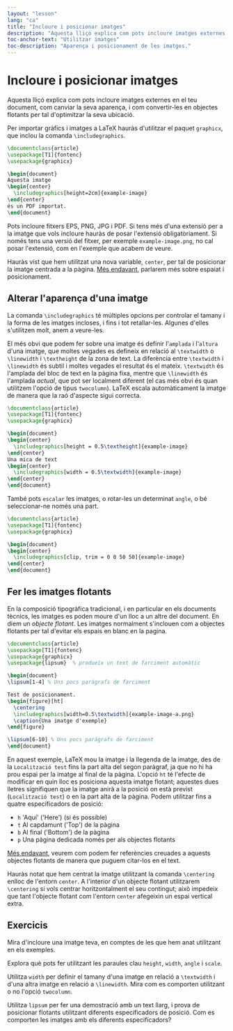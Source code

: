 ```yaml
---
layout: "lesson"
lang: "ca"
title: "Incloure i posicionar imatges"
description: "Aquesta lliçó explica com pots incloure imatges externes en el teu document, com canviar la seva aparença, i com convertir-les en objectes flotants per tal d'optimitzar la seva ubicació en un pdf."
toc-anchor-text: "Utilitzar imatges"
toc-description: "Aparença i posicionament de les imatges."
---
```


# Incloure i posicionar imatges

<span
  class="summary">Aquesta lliçó explica com pots incloure imatges externes en el teu document, com canviar la seva aparença, i com convertir-les en objectes flotants per tal d'optimitzar la seva ubicació.</span>

Per importar gràfics i imatges a LaTeX hauràs d'utilitzar el paquet `graphicx`, que inclou la comanda `\includegraphics`.

```latex
\documentclass{article}
\usepackage[T1]{fontenc}
\usepackage{graphicx}

\begin{document}
Aquesta imatge
\begin{center}
  \includegraphics[height=2cm]{example-image}
\end{center}
és un PDF importat.
\end{document}
```

Pots incloure fitxers EPS, PNG, JPG i PDF. Si tens més d'una extensió per a la imatge que vols incloure hauràs de posar l'extensió obligatòriament. Si només tens una versió del fitxer, per exemple `example-image.png`, no cal posar l'extensió, com en l'exemple que acabem de veure.

Hauràs vist que hem utilitzat una nova variable, `center`, per tal de posicionar la imatge centrada a la pàgina. [Més endavant](lesson-11), parlarem més sobre espaiat i posicionament.

## Alterar l'aparença d'una imatge

La comanda `\includegraphics` té múltiples opcions per controlar el tamany i la forma de les imatges incloses, i fins i tot retallar-les. Algunes d'elles s'utilitzen molt, anem a veure-les.

El més obvi que podem fer sobre una imatge és definir l'`amplada` i l'`altura` d'una imatge, que moltes vegades es defineix en relació al `\textwidth` o `\linewidth` i `\textheight` de la zona de text. La diferència entre `\textwidth` i `\linewidth` és subtil i moltes vegades el resultat és el mateix. `\textwidth` és l'amplada del bloc de text en la pàgina fixa, mentre que `\linewidth` és l'amplada _actual_, que pot ser localment diferent (el cas més obvi és quan utilitzem l'opció de tipus `twocolumn`). LaTeX escala automàticament la imatge de manera que la raó d'aspecte sigui correcta.

```latex
\documentclass{article}
\usepackage[T1]{fontenc}
\usepackage{graphicx}

\begin{document}
\begin{center}
  \includegraphics[height = 0.5\textheight]{example-image}
\end{center}
Una mica de text
\begin{center}
  \includegraphics[width = 0.5\textwidth]{example-image}
\end{center}
\end{document}
```

També pots `escalar` les imatges, o rotar-les un determinat `angle`, o bé seleccionar-ne només una part.

```latex
\documentclass{article}
\usepackage[T1]{fontenc}
\usepackage{graphicx}

\begin{document}
\begin{center}
  \includegraphics[clip, trim = 0 0 50 50]{example-image}
\end{center}
\end{document}
```

## Fer les imatges flotants

En la composició tipogràfica tradicional, i en particular en els documents tècnics,
les imatges es poden moure d'un lloc a un altre del document. En diem un *objecte flotant*. Les imatges normalment s'inclouen com a objectes flotants per tal d'evitar els espais en blanc en la pagina.

```latex
\documentclass{article}
\usepackage[T1]{fontenc}
\usepackage{graphicx}
\usepackage{lipsum}  % produeix un text de farciment automàtic

\begin{document}
\lipsum[1-4] % Uns pocs paràgrafs de farciment

Test de posicionament.
\begin{figure}[ht]
  \centering
  \includegraphics[width=0.5\textwidth]{example-image-a.png}
  \caption{Una imatge d'exemple}
\end{figure}

\lipsum[6-10] % Uns pocs paràgrafs de farciment
\end{document}
```

En aquest exemple, LaTeX mou la imatge i la llegenda de la imatge, des de la `Localització
test` fins la part alta del segon paràgraf, ja que no hi ha prou espai per la imatge al final de la pàgina. L'opció `ht` té l'efecte de modificar en quin lloc es posiciona aquesta imatge flotant; aquestes dues lletres signifiquen que la imatge anirà a la posició on està previst (`Localització test`) o en la part alta de la pàgina. Podem utilitzar fins a quatre especificadors de posició:

- `h` 'Aquí' ('Here') (si és possible)
- `t` Al capdamunt ('Top') de la pàgina
- `b` Al final ('Bottom') de la pàgina
- `p` Una pàgina dedicada només per als objectes flotants

[Més endavant](lesson-09), veurem com podem fer referències creuades a aquests objectes flotants
de manera que puguem citar-los en el text.

Hauràs notat que hem centrat la imatge utilitzant la comanda `\centering` enlloc de l'entorn `center`. A l'interior d'un objecte flotant utilitzarem `\centering` si vols centrar horitzontalment el seu contingut; això impedeix que tant l'objecte flotant com l'entorn `center` afegeixin un espai vertical extra.

## Exercicis

Mira d'incloure una imatge teva, en comptes de les que hem anat utilitzant en els exemples.

Explora què pots fer utilitzant les paraules clau `height`, `width`, `angle` i `scale`.

Utilitza `width` per definir el tamany d'una imatge en relació a `\textwidth` i d'una altra imatge en relació a `\linewidth`. Mira com es comporten utilitzant o no l'opció `twocolumn`.

Utilitza `lipsum` per fer una demostració amb un text llarg, i prova de posicionar flotants utilitzant diferents especificadors de posició. Com es comporten les imatges amb els diferents especificadors?
